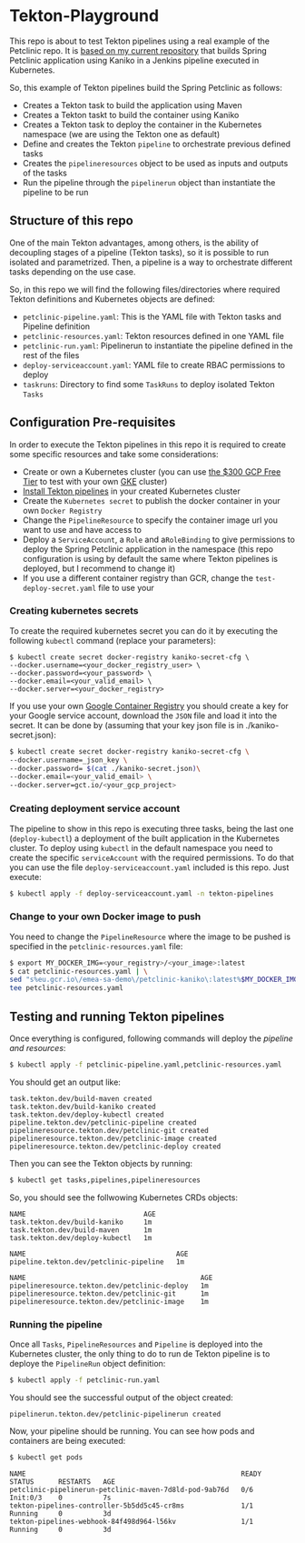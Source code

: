 # Tekton-Playground

This repo is about to test Tekton pipelines using a real example of the Petclinic repo. It is [based on my current repository](https://github.com/dcanadillas/petclinic-kaniko) that builds Spring Petclinic application using Kaniko in a Jenkins pipeline executed in Kubernetes.

So, this example of Tekton pipelines build the Spring Petclinic as follows:
- Creates a Tekton task to build the application using Maven
- Creates a Tekton taskt to build the container using Kaniko
- Creates a Tekton task to deploy the container in the Kubernetes namespace (we are using the Tekton one as default)
- Define and creates the Tekton `pipeline` to orchestrate previous defined tasks
- Creates the `pipelineresources` object to be used as inputs and outputs of the tasks
- Run the pipeline through the `pipelinerun` object than instantiate the pipeline to be run

## Structure of this repo

One of the main Tekton advantages, among others, is the ability of decoupling stages of a pipeline (Tekton tasks), so it is possible to run isolated and parametrized. Then, a pipeline is a way to orchestrate different tasks depending on the use case.

So, in this repo we will find the following files/directories where required Tekton definitions and Kubernetes objects are defined:
- `petclinic-pipeline.yaml`: This is the YAML file with Tekton tasks and Pipeline definition
- `petclinic-resources.yaml`: Tekton resources defined in one YAML file
- `petclinic-run.yaml`: Pipelinerun to instantiate the pipeline defined in the rest of the files
- `deploy-serviceaccount.yaml`: YAML file to create RBAC permissions to deploy
- `taskruns`: Directory to find some `TaskRuns` to deploy isolated Tekton `Tasks`

## Configuration Pre-requisites

In order to execute the Tekton pipelines in this repo it is required to create some specific resources and take some considerations:
- Create or own a Kubernetes cluster (you can use [the $300 GCP Free Tier](https://cloud.google.com/free/) to test with your own [GKE](https://cloud.google.com/kubernetes-engine/) cluster)
- [Install Tekton pipelines](https://github.com/tektoncd/pipeline/blob/master/docs/install.md) in your created Kubernetes cluster
- Create the `Kubernetes secret` to publish the docker container in your own `Docker Registry`
- Change the `PipelineResource` to specify the container image url you want to use and have access to
- Deploy a `ServiceAccount`, a `Role` and a`RoleBinding` to give permissions to deploy the Spring Petclinic application in the namespace (this repo configuration is using by default the same where Tekton pipelines is deployed, but I recommend to change it)
- If you use a different container registry than GCR, change the `test-deploy-secret.yaml` file to use your 

### Creating kubernetes secrets

To create the required kubernetes secret you can do it by executing the following `kubectl` command (replace your parameters):
```
$ kubectl create secret docker-registry kaniko-secret-cfg \
--docker.username=<your_docker_registry_user> \
--docker.password=<your_password> \
--docker.email=<your_valid_email> \
--docker.server=<your_docker_registry>
```

If you use your own [Google Container Registry](https://cloud.google.com/container-registry/) you should create a key for your Google service account, download the `JSON` file and load it into the secret. It can be done by (assuming that your key json file is in ./kaniko-secret.json):
```bash
$ kubectl create secret docker-registry kaniko-secret-cfg \
--docker.username=_json_key \
--docker.password= $(cat ./kaniko-secret.json)\ 
--docker.email=<your_valid_email> \
--docker.server=gct.io/<your_gcp_project>
```

### Creating deployment service account

The pipeline to show in this repo is executing three tasks, being the last one (`deploy-kubectl`) a deployment of the built application in the Kubernetes cluster. To deploy using `kubectl` in the default namespace you need to create the specific `serviceAccount` with the required permissions. To do that you can use the file `deploy-serviceaccount.yaml` included is this repo. Just execute:

```bash
$ kubectl apply -f deploy-serviceaccount.yaml -n tekton-pipelines
```

### Change to your own Docker image to push

You need to change the `PipelineResource` where the image to be pushed is specified in the `petclinic-resources.yaml` file:

```bash
$ export MY_DOCKER_IMG=<your_registry>/<your_image>:latest
$ cat petclinic-resources.yaml | \
sed "s%eu.gcr.io\/emea-sa-demo\/petclinic-kaniko\:latest%$MY_DOCKER_IMG%g" | \
tee petclinic-resources.yaml
```

## Testing and running Tekton pipelines

Once everything is configured, following commands will deploy the *pipeline and resources*:

```bash
$ kubectl apply -f petclinic-pipeline.yaml,petclinic-resources.yaml
```

You should get an output like:
```
task.tekton.dev/build-maven created
task.tekton.dev/build-kaniko created
task.tekton.dev/deploy-kubectl created
pipeline.tekton.dev/petclinic-pipeline created
pipelineresource.tekton.dev/petclinic-git created
pipelineresource.tekton.dev/petclinic-image created
pipelineresource.tekton.dev/petclinic-deploy created
```

Then you can see the Tekton objects by running:
```bash
$ kubectl get tasks,pipelines,pipelineresources
```

So, you should see the follwowing Kubernetes CRDs objects:
```
NAME                             AGE
task.tekton.dev/build-kaniko     1m
task.tekton.dev/build-maven      1m
task.tekton.dev/deploy-kubectl   1m

NAME                                     AGE
pipeline.tekton.dev/petclinic-pipeline   1m

NAME                                           AGE
pipelineresource.tekton.dev/petclinic-deploy   1m
pipelineresource.tekton.dev/petclinic-git      1m
pipelineresource.tekton.dev/petclinic-image    1m
```

### Running the pipeline

Once all `Tasks`, `PipelineResources` and `Pipeline` is deployed into the Kubernetes cluster, the only thing to do to run de Tekton pipeline is to deploye the `PipelineRun` object definition:

```bash
$ kubectl apply -f petclinic-run.yaml
```
You should see the successful output of the object created:
```
pipelinerun.tekton.dev/petclinic-pipelinerun created
```

Now, your pipeline should be running. You can see how pods and containers are being executed:

```bash
$ kubectl get pods
```
```
NAME                                                     READY   STATUS      RESTARTS   AGE
petclinic-pipelinerun-petclinic-maven-7d8ld-pod-9ab76d   0/6     Init:0/3    0          7s
tekton-pipelines-controller-5b5dd5c45-cr8ms              1/1     Running     0          3d
tekton-pipelines-webhook-84f498d964-l56kv                1/1     Running     0          3d
```

